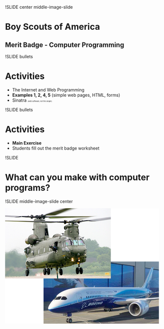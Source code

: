 !SLIDE center middle-image-slide

# Boy Scouts of America #
## Merit Badge - Computer Programming ##

!SLIDE bullets
# Activities #

* The Internet and Web Programming
* <b>Examples 1, 2, 4, 5</b> (simple web pages, HTML, forms)
* Sinatra <span style="font-size:0.4em">(web software, not the singer)</span>

!SLIDE bullets
# Activities #

* <b>Main Exercise</b>
* Students fill out the merit badge worksheet

!SLIDE

# What can you make with computer programs? #

!SLIDE middle-image-slide center

![Boeing Aircraft](boeing-aircraft.jpg)
